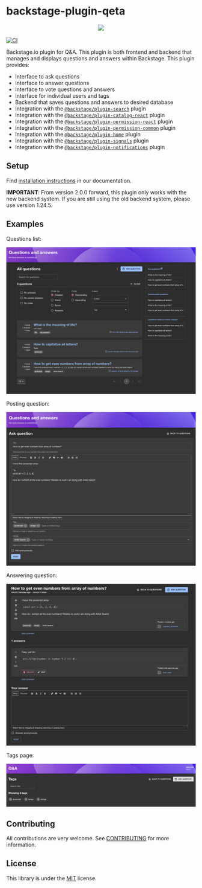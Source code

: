 # backstage-plugin-qeta

<p align="center">
<img src="https://github.com/drodil/backstage-plugin-qeta/blob/b0d06479022b1051548b57aef5a9ce8c98f5ad17/docs/images/logo.png"/>
</p>

[![CI](https://github.com/drodil/backstage-plugin-qeta/actions/workflows/ci.yaml/badge.svg)](https://github.com/drodil/backstage-plugin-qeta/actions/workflows/ci.yaml)

Backstage.io plugin for Q&A. This plugin is both frontend and backend that manages and displays questions and answers
within Backstage. This plugin provides:

- Interface to ask questions
- Interface to answer questions
- Interface to vote questions and answers
- Interface for individual users and tags
- Backend that saves questions and answers to desired database
- Integration with the [`@backstage/plugin-search`](https://github.com/backstage/backstage/tree/master/plugins/search) plugin
- Integration with the [`@backstage/plugin-catalog-react`](https://github.com/backstage/backstage/tree/master/plugins/catalog-react) plugin
- Integration with the [`@backstage/plugin-permission-react`](https://github.com/backstage/backstage/tree/master/plugins/permission-react) plugin
- Integration with the [`@backstage/plugin-permission-common`](https://github.com/backstage/backstage/tree/master/plugins/permission-common) plugin
- Integration with the [`@backstage/plugin-home`](https://github.com/backstage/backstage/tree/master/plugins/home) plugin
- Integration with the [`@backstage/plugin-signals`](https://github.com/backstage/backstage/tree/master/plugins/signals) plugin
- Integration with the [`@backstage/plugin-notifications`](https://github.com/backstage/backstage/tree/master/plugins/notifications) plugin

## Setup

Find [installation instructions](./docs/index.md#installation) in our documentation.

**IMPORTANT**: From version 2.0.0 forward, this plugin only works with the new backend system. If you are still
using the old backend system, please use version 1.24.5.

## Examples

Questions list:

![Questions list](./docs/images/question_list.png)

Posting question:

![Questions list](./docs/images/question_posting.png)

Answering question:

![Questions list](./docs/images/question_answer.png)

Tags page:

![Tags page](./docs/images/tags_page.png)

## Contributing

All contributions are very welcome. See [CONTRIBUTING](CONTRIBUTING.md) for more information.

## License

This library is under the [MIT](LICENSE) license.
